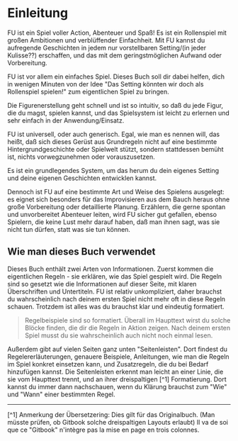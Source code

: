 # Einleitung

FU ist ein Spiel voller Action, Abenteuer und Spaß! Es ist ein Rollenspiel mit großen Ambitionen und verblüffender Einfachheit.
Mit FU kannst du aufregende Geschichten in jedem nur vorstellbaren Setting/(in jeder Kulisse??) erschaffen, und das mit dem geringstmöglichen Aufwand oder Vorbereitung.

FU ist vor allem ein einfaches Spiel. Dieses Buch soll dir dabei helfen, dich in wenigen Minuten von der Idee "Das Setting könnten wir doch als Rollenspiel spielen!" zum eigentlichen Spiel zu bringen.

Die Figurenerstellung geht schnell und ist so intuitiv, so daß du jede Figur, die du magst, spielen kannst, und das Spielsystem ist leicht zu erlernen und sehr einfach in der Anwendung/Einsatz.

FU ist universell, oder auch generisch. Egal, wie man es nennen will, das heißt, daß sich dieses Gerüst aus Grundregeln nicht auf eine bestimmte Hintergrundgeschichte oder Spielwelt stützt, sondern stattdessen bemüht ist, nichts vorwegzunehmen oder vorauszusetzen.

Es ist ein grundlegendes System, um das herum du dein eigenes Setting und deine eigenen Geschichten entwicklen kannst.

Dennoch ist FU auf eine bestimmte Art und Weise des Spielens ausgelegt: es eignet sich besonders für das Improvisieren aus dem Bauch heraus ohne große Vorbereitung oder detaillierte Planung. Erzählern, die gerne spontan und unvorbereitet Abenteuer leiten, wird FU sicher gut gefallen, ebenso Spielern, die keine Lust mehr darauf haben, daß man ihnen sagt, was sie nicht tun dürfen, statt was sie tun können.


## Wie man dieses Buch verwendet
Dieses Buch enthält zwei Arten von Informationen. Zuerst kommen die eigentlichen Regeln - sie erklären, wie das Spiel gespielt wird. Die Regeln sind so gesetzt wie die Informationen auf dieser Seite, mit klaren Überschriften und Untertiteln.
FU ist relativ unkompliziert, daher brauchst du wahrscheinlich nach deinem ersten Spiel nicht mehr oft in diese Regeln schauen. Trotzdem ist alles was du brauchst klar und eindeutig formatiert.

> Regelbeispiele sind so formatiert. Überall im Haupttext wirst du solche Blöcke finden, die dir die Regeln in Aktion zeigen. Nach deinem ersten Spiel musst du sie wahrscheinlich auch nicht noch einmal lesen.

Außerdem gibt auf vielen Seiten ganz unten "Seitenleisten". Dort findest du Regelererläuterungen, genauere Beispiele, Anleitungen, wie man die Regeln im Spiel konkret einsetzen kann, und Zusatzregeln, die du bei Bedarf hinzufügen kannst.
Die Seitenleisten erkennt man leicht an einer Linie, die sie vom Haupttext trennt, und an ihrer dreispaltigen [^1] Formatierung. Dort kannst du immer dann nachschauen, wenn du Klärung brauchst zum "Wie" und "Wann" einer bestimmten Regel.

----

[^1] Anmerkung der Übersetzering: Dies gilt für das Originalbuch. (Man müsste prüfen, ob Gitbook solche dreispaltigen Layouts erlaubt) Il va de soi que ce "Gitbook" n'intègre pas la mise en page en trois colonnes.
